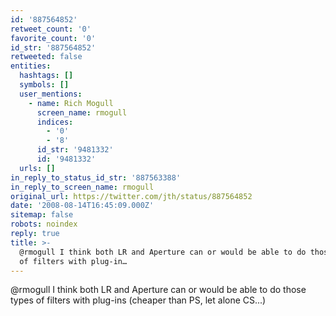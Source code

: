 ```yaml
---
id: '887564852'
retweet_count: '0'
favorite_count: '0'
id_str: '887564852'
retweeted: false
entities:
  hashtags: []
  symbols: []
  user_mentions:
    - name: Rich Mogull
      screen_name: rmogull
      indices:
        - '0'
        - '8'
      id_str: '9481332'
      id: '9481332'
  urls: []
in_reply_to_status_id_str: '887563388'
in_reply_to_screen_name: rmogull
original_url: https://twitter.com/jth/status/887564852
date: '2008-08-14T16:45:09.000Z'
sitemap: false
robots: noindex
reply: true
title: >-
  @rmogull I think both LR and Aperture can or would be able to do those types
  of filters with plug-in…
---
```


@rmogull I think both LR and Aperture can or would be able to do those types of filters with plug-ins (cheaper than PS, let alone CS...)